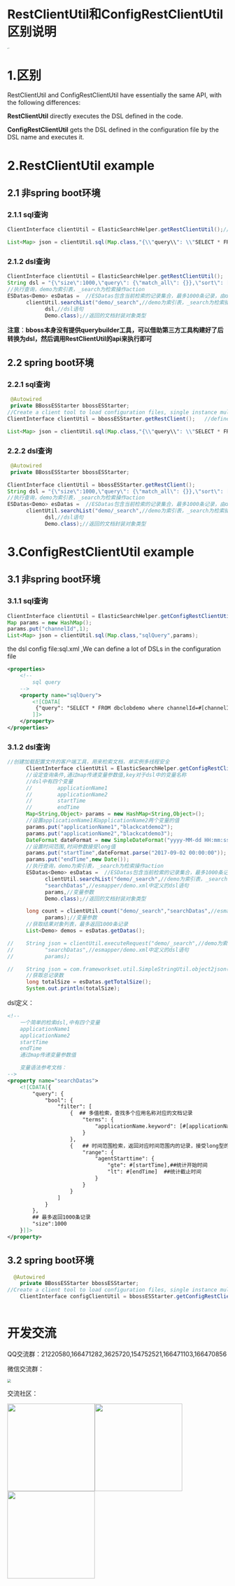 # RestClientUtil和ConfigRestClientUtil区别说明

<img src="images/qrcode.jpg" alt="bboss" style="zoom:10%;" />

 

# 1.区别

RestClientUtil and ConfigRestClientUtil have essentially the same API, with the following differences:

**RestClientUtil** directly executes the DSL defined in the code.

**ConfigRestClientUtil** gets the DSL defined in the configuration file by the DSL name and executes it. 

# 2.RestClientUtil example

## 2.1 非spring boot环境

### 2.1.1 sql查询

```java
ClientInterface clientUtil = ElasticSearchHelper.getRestClientUtil();//define an instanceof RestClientUtil,It's single instance, multithreaded secure.  

List<Map> json = clientUtil.sql(Map.class,"{\\"query\\": \\"SELECT * FROM demo\\"}");  
```

### 2.1.2 dsl查询

```java
ClientInterface clientUtil = ElasticSearchHelper.getRestClientUtil();
String dsl = "{\"size\":1000,\"query\": {\"match_all\": {}},\"sort\": [\"_doc\"]}";
//执行查询，demo为索引表，_search为检索操作action
ESDatas<Demo> esDatas =  //ESDatas包含当前检索的记录集合，最多1000条记录，由dsl中的size属性指定
      clientUtil.searchList("demo/_search",//demo为索引表，_search为检索操作action
            dsl,//dsl语句
            Demo.class);//返回的文档封装对象类型
```

**注意**：**bboss本身没有提供querybuilder工具，可以借助第三方工具构建好了后转换为dsl，然后调用RestClientUtil的api来执行即可**

## 2.2 spring boot环境



### 2.2.1 sql查询

```java
 @Autowired
 private BBossESStarter bbossESStarter;
//Create a client tool to load configuration files, single instance multithreaded security
ClientInterface clientUtil = bbossESStarter.getRestClient();   //define an instanceof RestClientUtil,It's single instance, multithreaded secure.  

List<Map> json = clientUtil.sql(Map.class,"{\\"query\\": \\"SELECT * FROM demo\\"}");  
```

### 2.2.2 dsl查询

```java
 @Autowired
 private BBossESStarter bbossESStarter;

ClientInterface clientUtil = bbossESStarter.getRestClient();    
String dsl = "{\"size\":1000,\"query\": {\"match_all\": {}},\"sort\": [\"_doc\"]}";
//执行查询，demo为索引表，_search为检索操作action
ESDatas<Demo> esDatas =  //ESDatas包含当前检索的记录集合，最多1000条记录，由dsl中的size属性指定
      clientUtil.searchList("demo/_search",//demo为索引表，_search为检索操作action
            dsl,//dsl语句
            Demo.class);//返回的文档封装对象类型
```



# 3.ConfigRestClientUtil example

## 3.1 非spring boot环境

### 3.1.1 sql查询

```java
ClientInterface clientUtil = ElasticSearchHelper.getConfigRestClientUtil("esmapper/sql.xml");//define an instanceof ConfigRestClientUtil,It's single instance, multithreaded secure.  
Map params = new HashMap();  
params.put("channelId",1);  
List<Map> json = clientUtil.sql(Map.class,"sqlQuery",params);  
```

the dsl config file:sql.xml ,We can define a lot of DSLs in the configuration file

```xml
<properties>  
    <!--  
        sql query  
    -->  
    <property name="sqlQuery">  
        <![CDATA[  
         {"query": "SELECT * FROM dbclobdemo where channelId=#[channelId]"}  
        ]]>  
    </property>  
</properties>  
```

### 3.1.2 dsl查询

```java
//创建加载配置文件的客户端工具，用来检索文档，单实例多线程安全
      ClientInterface clientUtil = ElasticSearchHelper.getConfigRestClientUtil(mappath);
      //设定查询条件,通过map传递变量参数值,key对于dsl中的变量名称
      //dsl中有四个变量
      //        applicationName1
      //        applicationName2
      //        startTime
      //        endTime
      Map<String,Object> params = new HashMap<String,Object>();
      //设置applicationName1和applicationName2两个变量的值
      params.put("applicationName1","blackcatdemo2");
      params.put("applicationName2","blackcatdemo3");
      DateFormat dateFormat = new SimpleDateFormat("yyyy-MM-dd HH:mm:ss");
      //设置时间范围,时间参数接受long值
      params.put("startTime",dateFormat.parse("2017-09-02 00:00:00"));
      params.put("endTime",new Date());
      //执行查询，demo为索引表，_search为检索操作action
      ESDatas<Demo> esDatas =  //ESDatas包含当前检索的记录集合，最多1000条记录，由dsl中的size属性指定
            clientUtil.searchList("demo/_search",//demo为索引表，_search为检索操作action
            "searchDatas",//esmapper/demo.xml中定义的dsl语句
            params,//变量参数
            Demo.class);//返回的文档封装对象类型

      long count = clientUtil.count("demo/_search","searchDatas",//esmapper/demo.xml中定义的dsl语句
            params);//变量参数
      //获取结果对象列表，最多返回1000条记录
      List<Demo> demos = esDatas.getDatas();

//    String json = clientUtil.executeRequest("demo/_search",//demo为索引表，_search为检索操作action
//          "searchDatas",//esmapper/demo.xml中定义的dsl语句
//          params);

//    String json = com.frameworkset.util.SimpleStringUtil.object2json(demos);
      //获取总记录数
      long totalSize = esDatas.getTotalSize();
      System.out.println(totalSize);
```

dsl定义：

```xml
<!--
    一个简单的检索dsl,中有四个变量
    applicationName1
    applicationName2
    startTime
    endTime
    通过map传递变量参数值

    变量语法参考文档：
-->
<property name="searchDatas">
    <![CDATA[{
        "query": {
            "bool": {
                "filter": [
                    {  ## 多值检索，查找多个应用名称对应的文档记录
                        "terms": {
                            "applicationName.keyword": [#[applicationName1],#[applicationName2]]
                        }
                    },
                    {   ## 时间范围检索，返回对应时间范围内的记录，接受long型的值
                        "range": {
                            "agentStarttime": {
                                "gte": #[startTime],##统计开始时间
                                "lt": #[endTime]  ##统计截止时间
                            }
                        }
                    }
                ]
            }
        },
        ## 最多返回1000条记录
        "size":1000
    }]]>
</property>
```

## 3.2 spring boot环境

```java
  @Autowired
    private BBossESStarter bbossESStarter;
//Create a client tool to load configuration files, single instance multithreaded security
    ClientInterface configClientUtil = bbossESStarter.getConfigRestClient(mappath);
       
```



# 开发交流

QQ交流群：21220580,166471282,3625720,154752521,166471103,166470856

微信交流群：

<img src="images\wxbboss.png" style="zoom:50%;" />


交流社区：

<img src="images/qrcode.jpg"  height="200" width="200"><img src="images/douyin.png"  height="200" width="200"><img src="images/wvidio.png"  height="200" width="200">



